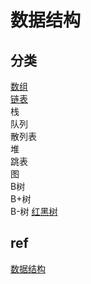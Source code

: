 # 数据结构

## 分类

[数组](ds-array.md)  
[链表](ds-link-list.md)  
栈  
队列  
散列表  
堆  
跳表  
图  
B树  
B+树  
B-树
[红黑树](RBTree.md)

## ref

[数据结构](ref/data-struct.md)
